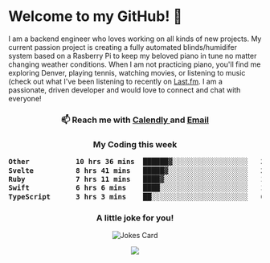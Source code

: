 <h1> Welcome to my GitHub! 👋 </h1>


  I am a backend engineer who loves working on all kinds of new projects. My current passion project is creating a fully automated blinds/humidifer system based on a Rasberry Pi to keep my beloved piano in tune no matter changing weather conditions. When I am not practicing piano, you'll find me exploring Denver, playing tennis, watching movies, or listening to music (check out what I've been listening to recently on [Last.fm](https://www.last.fm/user/mballa000). I am a passionate, driven developer and would love to connect and chat with everyone!

<h3 align = "center"> 📫 Reach me with <a href = "https://calendly.com/msbrandt00/30min"> Calendly </a> and <a href="mailto:msbrandt00@gmail.com">Email</a> 
 </h3>


 
<div align = "center"
[![Anurag's GitHub stats](https://github-readme-stats.vercel.app/api?username=mbrandt00)](https://github.com/anuraghazra/github-readme-stats)
          </div>
<h3 align="center">
  My Coding this week
<!--START_SECTION:waka-->

```txt
Other           10 hrs 36 mins  ██████▓░░░░░░░░░░░░░░░░░░   27.05 %
Svelte          8 hrs 41 mins   █████▓░░░░░░░░░░░░░░░░░░░   22.16 %
Ruby            7 hrs 11 mins   ████▓░░░░░░░░░░░░░░░░░░░░   18.32 %
Swift           6 hrs 6 mins    ████░░░░░░░░░░░░░░░░░░░░░   15.55 %
TypeScript      3 hrs 3 mins    ██░░░░░░░░░░░░░░░░░░░░░░░   07.79 %
```

<!--END_SECTION:waka-->

### A little joke for you!

![Jokes Card](https://readme-jokes.vercel.app/api?hideBorder)

<a href="https://www.linkedin.com/in/mbrandt00/"><img src="https://img.shields.io/badge/linkedin-%230077B5.svg?&style=for-the-badge&logo=linkedin&logoColor=white" /></a>
